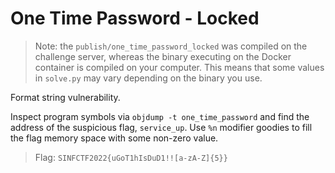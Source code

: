 # One Time Password - Locked

> Note: the `publish/one_time_password_locked` was compiled on the challenge server, whereas the binary executing on the Docker container is compiled on your computer. This means that some values in `solve.py` may vary depending on the binary you use.

Format string vulnerability.

Inspect program symbols via `objdump -t one_time_password` and find the address of the suspicious flag, `service_up`. Use `%n` modifier goodies to fill the flag memory space with some non-zero value.

> Flag: `SINFCTF2022{uGoT1hIsDuD1!![a-zA-Z]{5}}`
